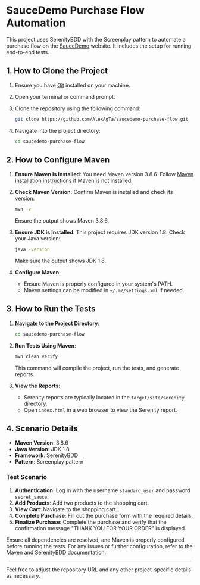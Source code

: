 # SauceDemo Purchase Flow Automation

This project uses SerenityBDD with the Screenplay pattern to automate a purchase flow on the [SauceDemo](https://www.saucedemo.com/) website. It includes the setup for running end-to-end tests.

## 1. How to Clone the Project

1. Ensure you have [Git](https://git-scm.com/) installed on your machine.
2. Open your terminal or command prompt.
3. Clone the repository using the following command:

    ```bash
    git clone https://github.com/AlexAgTa/saucedemo-purchase-flow.git
    ```

4. Navigate into the project directory:

    ```bash
    cd saucedemo-purchase-flow
    ```

## 2. How to Configure Maven

1. **Ensure Maven is Installed**: You need Maven version 3.8.6. Follow [Maven installation instructions](https://maven.apache.org/install.html) if Maven is not installed.

2. **Check Maven Version**: Confirm Maven is installed and check its version:

    ```bash
    mvn -v
    ```

    Ensure the output shows Maven 3.8.6.

3. **Ensure JDK is Installed**: This project requires JDK version 1.8. Check your Java version:

    ```bash
    java -version
    ```

    Make sure the output shows JDK 1.8.

4. **Configure Maven**:
    - Ensure Maven is properly configured in your system's PATH.
    - Maven settings can be modified in `~/.m2/settings.xml` if needed.

## 3. How to Run the Tests

1. **Navigate to the Project Directory**:
    
    ```bash
    cd saucedemo-purchase-flow
    ```

2. **Run Tests Using Maven**:

    ```bash
    mvn clean verify
    ```

    This command will compile the project, run the tests, and generate reports.

3. **View the Reports**:
   - Serenity reports are typically located in the `target/site/serenity` directory.
   - Open `index.html` in a web browser to view the Serenity report.

## 4. Scenario Details

- **Maven Version**: 3.8.6
- **Java Version**: JDK 1.8
- **Framework**: SerenityBDD
- **Pattern**: Screenplay pattern

### Test Scenario

1. **Authentication**: Log in with the username `standard_user` and password `secret_sauce`.
2. **Add Products**: Add two products to the shopping cart.
3. **View Cart**: Navigate to the shopping cart.
4. **Complete Purchase**: Fill out the purchase form with the required details.
5. **Finalize Purchase**: Complete the purchase and verify that the confirmation message "THANK YOU FOR YOUR ORDER" is displayed.

Ensure all dependencies are resolved, and Maven is properly configured before running the tests. For any issues or further configuration, refer to the Maven and SerenityBDD documentation.

---

Feel free to adjust the repository URL and any other project-specific details as necessary.
